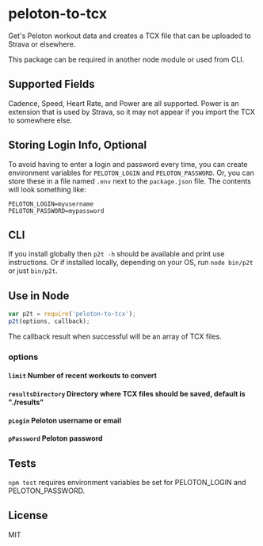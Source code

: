 # peloton-to-tcx

Get's Peloton workout data and creates a TCX file that can be uploaded to Strava or elsewhere.

This package can be required in another node module or used from CLI.


## Supported Fields

Cadence, Speed, Heart Rate, and Power are all supported. Power is an extension that is used by Strava, so it may not appear if you import the TCX to somewhere else.


## Storing Login Info, Optional

To avoid having to enter a login and password every time, you can create environment variables for `PELOTON_LOGIN` and `PELOTON_PASSWORD`. Or, you can store these in a file named `.env` next to the `package.json` file. The contents will look something like:

```
PELOTON_LOGIN=myusername
PELOTON_PASSWORD=mypassword
```

## CLI

If you install globally then `p2t -h` should be available and print use instructions. Or if installed locally, depending on your OS, run `node bin/p2t` or just `bin/p2t`.


## Use in Node

```js
var p2t = require('peloton-to-tcx');
p2t(options, callback);
```

The callback result when successful will be an array of TCX files.

### options

#### `limit` Number of recent workouts to convert
#### `resultsDirectory` Directory where TCX files should be saved, default is "./results"
#### `pLogin` Peloton username or email
#### `pPassword` Peloton password


## Tests

`npm test` requires environment variables be set for PELOTON_LOGIN and PELOTON_PASSWORD.


## License

MIT

